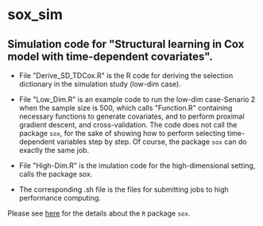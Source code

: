 # sox_sim

## Simulation code for "Structural learning in Cox model with time-dependent covariates".

- File "Derive_SD_TDCox.R" is the R code for deriving the selection dictionary in the simulation study (low-dim case).

* File "Low_Dim.R" is an example code to run the low-dim case-Senario 2 when the sample size is 500, which calls "Function.R" containing necessary functions to generate covariates, and to perform proximal gradient descent, and cross-validation. The code does not call the package ```sox```, for the sake of showing how to perform selecting time-dependent variables step by step. Of course, the package ```sox``` can do exactly the same job.

+ File "High-Dim.R" is the imulation code for the high-dimensional setting, calls the package sox.

- The corresponding .sh file is the files for submitting jobs to high performance computing.

Please see [here](https://cran.r-project.org/web/packages/sox/index.html) for the details about the ```R``` package ```sox```.
